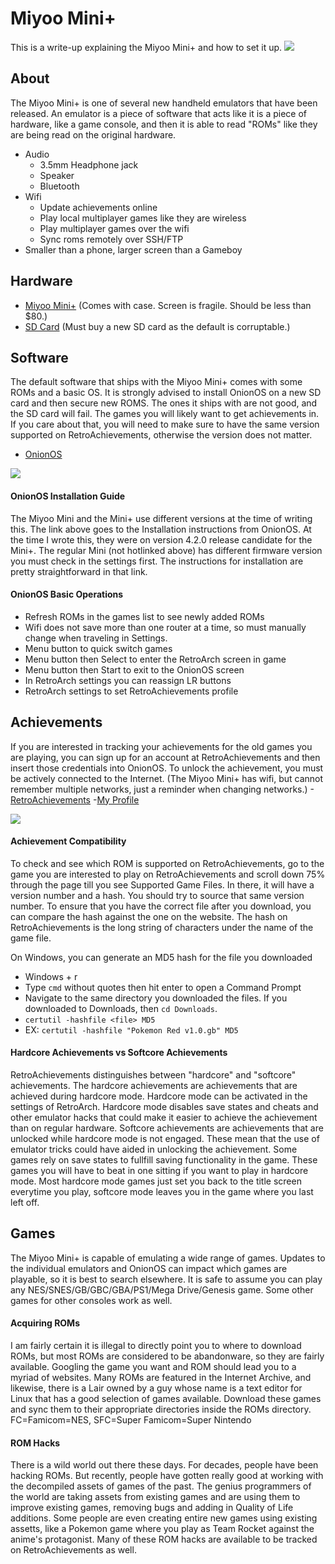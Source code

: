 # Miyoo Mini+
This is a write-up explaining the Miyoo Mini+ and how to set it up.
<img src=https://retrododo.com/wp-content/uploads/2023/03/miyoo-mini-plus-pokemon-1160x653.webp>
## About
The Miyoo Mini+ is one of several new handheld emulators that have been released. An emulator is a piece of software that acts like it is a piece of hardware, like a game console, and then it is able to read "ROMs" like they are being read on the original hardware.
- Audio
  - 3.5mm Headphone jack
  - Speaker
  - Bluetooth
- Wifi
  - Update achievements online
  - Play local multiplayer games like they are wireless
  - Play multiplayer games over the wifi
  - Sync roms remotely over SSH/FTP
- Smaller than a phone, larger screen than a Gameboy 

## Hardware
- [Miyoo Mini+](https://www.amazon.com/Miyoo-Mini-Plus-Handheld-Dedicated/dp/B0CB6TQ3H1/ref=sr_1_5?crid=2VQRWKHEE57G3&keywords=miyoo+mini+plus&qid=1694445184&sprefix=miyoo%2Caps%2C199&sr=8-5&ufe=app_do%3Aamzn1.fos.18ed3cb5-28d5-4975-8bc7-93deae8f9840) (Comes with case. Screen is fragile. Should be less than $80.)
- [SD Card](https://www.amazon.com/SAMSUNG-microSDXC-Expanded-MB-ME128KA-AM/dp/B09B1JFY24/ref=pd_bxgy_sccl_1/145-7827923-7958051?pd_rd_w=xqmyJ&content-id=amzn1.sym.26a5c67f-1a30-486b-bb90-b523ad38d5a0&pf_rd_p=26a5c67f-1a30-486b-bb90-b523ad38d5a0&pf_rd_r=7TXZQ0NA0TZT932RE302&pd_rd_wg=skWfP&pd_rd_r=e3281e84-0ae3-4088-8403-98dac932d920&pd_rd_i=B09B1JFY24&th=1) (Must buy a new SD card as the default is corruptable.)

## Software
The default software that ships with the Miyoo Mini+ comes with some ROMs and a basic OS. It is strongly advised to install OnionOS on a new SD card and then secure new ROMS. The ones it ships with are not good, and the SD card will fail. The games you will likely want to get achievements in. If you care about that, you will need to make sure to have the same version supported on RetroAchievements, otherwise the version does not matter.
- [OnionOS](https://github.com/OnionUI/Onion/wiki/Installation#download-the-installation-files)
<img src=https://retrogamecorps.files.wordpress.com/2022/01/onion-720p.png>

#### OnionOS Installation Guide
The Miyoo Mini and the Mini+ use different versions at the time of writing this. The link above goes to the Installation instructions from OnionOS. At the time I wrote this, they were on version 4.2.0 release candidate for the Mini+. The regular Mini (not hotlinked above) has different firmware version you must check in the settings first. The instructions for installation are pretty straightforward in that link. 

#### OnionOS Basic Operations
- Refresh ROMs in the games list to see newly added ROMs
- Wifi does not save more than one router at a time, so must manually change when traveling in Settings.
- Menu button to quick switch games
- Menu button then Select to enter the RetroArch screen in game
- Menu button then Start to exit to the OnionOS screen
- In RetroArch settings you can reassign LR buttons
- RetroArch settings to set RetroAchievements profile

## Achievements
If you are interested in tracking your achievements for the old games you are playing, you can sign up for an account at RetroAchievements and then insert those credentials into OnionOS. To unlock the achievement, you must be actively connected to the Internet. (The Miyoo Mini+ has wifi, but cannot remember multiple networks, just a reminder when changing networks.)
-[RetroAchievements](https://retroachievements.org/) 
-[My Profile](https://retroachievements.org/user/Lahey)

<img src=https://blogger.googleusercontent.com/img/b/R29vZ2xl/AVvXsEjCLV8vMZGRB_ctudvGIYD95Mh-EL9QI4K0Y386t8GCeBCoDs2KCcOouF4nIhHJ2j5okUfnTW9tluFRg3XXNi7oRElf-5CFKNAi7CKrmWk0adSSvaHe62F99S0WC12JxQBbxIbuimED1NtbLTvmLGQ7XJJzefLjc56Ka9He7m_ZyDQV-1ne3so/s1273/retroach.png>

#### Achievement Compatibility
To check and see which ROM is supported on RetroAchievements, go to the game you are interested to play on RetroAchievements and scroll down 75% through the page till you see Supported Game Files. In there, it will have a version number and a hash. You should try to source that same version number. To ensure that you have the correct file after you download, you can compare the hash against the one on the website. The hash on RetroAchievements is the long string of characters under the name of the game file. 

On Windows, you can generate an MD5 hash for the file you downloaded
- Windows + r
- Type `cmd` without quotes then hit enter to open a Command Prompt
- Navigate to the same directory you downloaded the files. If you downloaded to Downloads, then `cd Downloads`.
- `certutil -hashfile <file> MD5`
- EX: `certutil -hashfile "Pokemon Red v1.0.gb" MD5`

#### Hardcore Achievements vs Softcore Achievements
RetroAchievements distinguishes between "hardcore" and "softcore" achievements. The hardcore achievements are achievements that are achieved during hardcore mode. Hardcore mode can be activated in the settings of RetroArch. Hardcore mode disables save states and cheats and other emulator hacks that could make it easier to achieve the achievement than on regular hardware. Softcore achievements are achievements that are unlocked while hardcore mode is not engaged. These mean that the use of emulator tricks could have aided in unlocking the achievement. Some games rely on save states to fullfill saving functionality in the game. These games you will have to beat in one sitting if you want to play in hardcore mode. Most hardcore mode games just set you back to the title screen everytime you play, softcore mode leaves you in the game where you last left off. 

## Games
The Miyoo Mini+ is capable of emulating a wide range of games. Updates to the individual emulators and OnionOS can impact which games are playable, so it is best to search elsewhere. It is safe to assume you can play any NES/SNES/GB/GBC/GBA/PS1/Mega Drive/Genesis game. Some other games for other consoles work as well. 

#### Acquiring ROMs
I am fairly certain it is illegal to directly point you to where to download ROMs, but most ROMs are considered to be abandonware, so they are fairly available. Googling the game you want and ROM should lead you to a myriad of websites. Many ROMs are featured in the Internet Archive, and likewise, there is a Lair owned by a guy whose name is a text editor for Linux that has a good selection of games available. Download these games and sync them to their appropriate directories inside the ROMs directory. FC=Famicom=NES, SFC=Super Famicom=Super Nintendo

#### ROM Hacks
There is a wild world out there these days. For decades, people have been hacking ROMs. But recently, people have gotten really good at working with the decompiled assets of games of the past. The genius programmers of the world are taking assets from existing games and are using them to improve existing games, removing bugs and adding in Quality of Life additions. Some people are even creating entire new games using existing assetts, like a Pokemon game where you play as Team Rocket against the anime's protagonist. Many of these ROM hacks are available to be tracked on RetroAchievements as well. 
